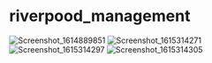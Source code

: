 # riverpood_management

![Screenshot_1614889851](https://user-images.githubusercontent.com/64243974/110519173-335f4c80-8137-11eb-8b60-51d4bc2830c4.png)
![Screenshot_1615314271](https://user-images.githubusercontent.com/64243974/110519176-35291000-8137-11eb-9ba7-8d88b30877c8.png)
![Screenshot_1615314297](https://user-images.githubusercontent.com/64243974/110519178-35291000-8137-11eb-9f12-3db4b9ffad6c.png)
![Screenshot_1615314305](https://user-images.githubusercontent.com/64243974/110519183-35c1a680-8137-11eb-9c63-a8723b3e8aa9.png)

 
